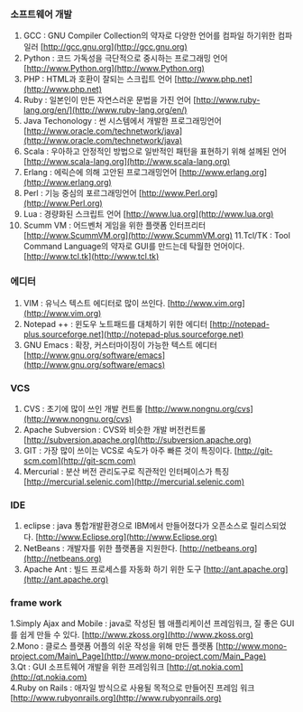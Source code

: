 ### 소프트웨어 개발

1. GCC : GNU Compiler Collection의 약자로 다양한 언어를 컴파일 하기위한 컴파일러 [http://gcc.gnu.org](http://gcc.gnu.org)
2. Python : 코드 가독성을 극단적으로 중시하는 프로그래밍 언어 [http://www.Python.org](http://www.Python.org) 
3. PHP : HTML과 호환이 잘되는 스크립트 언어 [http://www.php.net](http://www.php.net)
4. Ruby : 일본인이 만든 자연스러운 문법을 가진 언어 [http://www.ruby-lang.org/en/](http://www.ruby-lang.org/en/)
5. Java Techonology : 썬 시스템에서 개발한 프로그래밍언어 [http://www.oracle.com/technetwork/java](http://www.oracle.com/technetwork/java)
6. Scala : 우아하고 안정적인 방법으로 일반적인 패턴을 표현하기 위해 설께된 언어 [http://www.scala-lang.org](http://www.scala-lang.org)
7. Erlang : 에릭슨에 의해 고안된 프로그래밍언어 [http://www.erlang.org](http://www.erlang.org)
8. Perl : 기능 중심의 포르그래밍언어 [http://www.Perl.org](http://www.Perl.org)
9. Lua : 경량화된 스크립트 언어 [http://www.lua.org](http://www.lua.org)
10. Scumm VM : 어드벤처 게임을 위한 플랫폼 인터프리터 [http://www.ScummVM.org](http://www.ScummVM.org)
    11.Tcl/TK : Tool Command Language의 약자로 GUI를 만드는데 탁월한 언어이다. [http://www.tcl.tk](http://www.tcl.tk)

### 에디터

1. VIM : 유닉스 텍스트 에디터로 많이 쓰인다. [http://www.vim.org](http://www.vim.org)
2. Notepad ++ : 윈도우 노트패드를 대체하기 위한 에디터 [http://notepad-plus.sourceforge.net](http://notepad-plus.sourceforge.net)
3. GNU Emacs : 확장, 커스터마이징이 가능한 텍스트 에디터 [http://www.gnu.org/software/emacs](http://www.gnu.org/software/emacs)

### VCS

1. CVS : 초기에 많이 쓰인 개발 컨트롤 [http://www.nongnu.org/cvs](http://www.nongnu.org/cvs)
2. Apache Subversion : CVS와 비슷한 개발 버전컨트롤 [http://subversion.apache.org](http://subversion.apache.org)
3. GIT : 가장 많이 쓰이는 VCS로 속도가 아주 빠른 것이 특징이다. [http://git-scm.com](http://git-scm.com)
4. Mercurial : 분산 버전 관리도구로 직관적인 인터페이스가 특징 [http://mercurial.selenic.com](http://mercurial.selenic.com)

### IDE

1. eclipse : java 통합개발환경으로 IBM에서 만들어졌다가 오픈소스로 릴리스되었다. [http://www.Eclipse.org](http://www.Eclipse.org)
2. NetBeans : 개발자를 위한 플랫폼을 지원한다. [http://netbeans.org](http://netbeans.org)
3. Apache Ant : 빌드 프로세스를 자동화 하기 위한 도구 [http://ant.apache.org](http://ant.apache.org)

### frame work

1.Simply Ajax and Mobile : java로 작성된 웹 애플리케이션 프레임워크, 질 좋은 GUI를 쉽게 만들 수 있다. [http://www.zkoss.org](http://www.zkoss.org)  
2.Mono : 클로스 플랫폼 어플의 쉬운 작성을 위해 만든 플랫폼 [http://www.mono-project.com/Main\_Page](http://www.mono-project.com/Main_Page)  
3.Qt : GUI 소프트웨어 개발을 위한 프레임워크 [http://qt.nokia.com](http://qt.nokia.com)  
4.Ruby on Rails : 애자일 방식으로 사용될 목적으로 만들어진 프레임 워크 [http://www.rubyonrails.org](http://www.rubyonrails.org)



